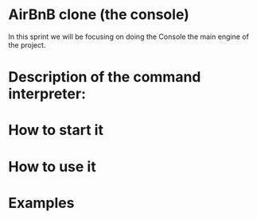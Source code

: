 # AirBnB clone (the console)
In this sprint we will be focusing on doing the Console  the main engine of the project.

# Description of the command interpreter:


# How to start it


# How to use it


# Examples
